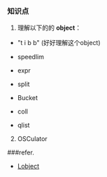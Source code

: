 ### 知识点

1. 理解以下的的 **object**：

-  "t i b b"  (好好理解这个object)

- speedlim

- expr  

- split

- Bucket

- coll

- qlist  

2. OSCulator


###refer.

- [Lobject](http://peterelsea.com/maxtutorials.html)
